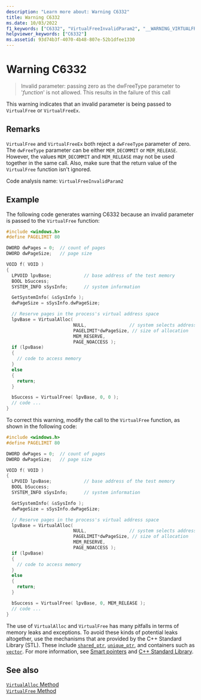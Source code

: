 ```yaml
---
description: "Learn more about: Warning C6332"
title: Warning C6332
ms.date: 10/03/2022
f1_keywords: ["C6332", "VirtualFreeInvalidParam2", "__WARNING_VIRTUALFREEINVALIDPARAM2"]
helpviewer_keywords: ["C6332"]
ms.assetid: 93d74b3f-4070-4b48-807e-52b1dfee1330
---
```

# Warning C6332

> Invalid parameter: passing zero as the dwFreeType parameter to '*function*' is not allowed. This results in the failure of this call

This warning indicates that an invalid parameter is being passed to `VirtualFree` or `VirtualFreeEx`.

## Remarks

`VirtualFree` and `VirtualFreeEx` both reject a `dwFreeType` parameter of zero. The `dwFreeType` parameter can be either `MEM_DECOMMIT` or `MEM_RELEASE`. However, the values `MEM_DECOMMIT` and `MEM_RELEASE` may not be used together in the same call. Also, make sure that the return value of the `VirtualFree` function isn't ignored.

Code analysis name: `VirtualFreeInvalidParam2`

## Example

The following code generates warning C6332 because an invalid parameter is passed to the `VirtualFree` function:

```cpp
#include <windows.h>
#define PAGELIMIT 80

DWORD dwPages = 0;  // count of pages
DWORD dwPageSize;   // page size

VOID f( VOID )
{
  LPVOID lpvBase;            // base address of the test memory
  BOOL bSuccess;
  SYSTEM_INFO sSysInfo;      // system information

  GetSystemInfo( &sSysInfo );
  dwPageSize = sSysInfo.dwPageSize;

  // Reserve pages in the process's virtual address space
  lpvBase = VirtualAlloc(
                         NULL,                // system selects address
                         PAGELIMIT*dwPageSize, // size of allocation
                         MEM_RESERVE,
                         PAGE_NOACCESS );
  if (lpvBase)
  {
    // code to access memory
  }
  else
  {
    return;
  }

  bSuccess = VirtualFree( lpvBase, 0, 0 );
  // code ...
}
```

To correct this warning, modify the call to the `VirtualFree` function, as shown in the following code:

```cpp
#include <windows.h>
#define PAGELIMIT 80

DWORD dwPages = 0;  // count of pages
DWORD dwPageSize;   // page size

VOID f( VOID )
{
  LPVOID lpvBase;            // base address of the test memory
  BOOL bSuccess;
  SYSTEM_INFO sSysInfo;      // system information

  GetSystemInfo( &sSysInfo );
  dwPageSize = sSysInfo.dwPageSize;

  // Reserve pages in the process's virtual address space
  lpvBase = VirtualAlloc(
                         NULL,                // system selects address
                         PAGELIMIT*dwPageSize, // size of allocation
                         MEM_RESERVE,
                         PAGE_NOACCESS );
  if (lpvBase)
  {
    // code to access memory
  }
  else
  {
    return;
  }

  bSuccess = VirtualFree( lpvBase, 0, MEM_RELEASE );
  // code ...
}
```

The use of `VirtualAlloc` and `VirtualFree` has many pitfalls in terms of memory leaks and exceptions. To avoid these kinds of potential leaks altogether, use the mechanisms that are provided by the C++ Standard Library (STL). These include [`shared_ptr`](../standard-library/shared-ptr-class.md), [`unique_ptr`](../standard-library/unique-ptr-class.md), and containers such as [`vector`](../standard-library/vector.md). For more information, see [Smart pointers](../cpp/smart-pointers-modern-cpp.md) and [C++ Standard Library](../standard-library/cpp-standard-library-reference.md).

## See also

[`VirtualAlloc` Method](/dotnet/framework/unmanaged-api/hosting/ihostmemorymanager-virtualalloc-method)\
[`VirtualFree` Method](/dotnet/framework/unmanaged-api/hosting/ihostmemorymanager-virtualfree-method)
